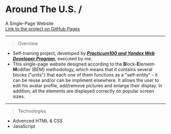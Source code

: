 # Around The U.S. /
A Single-Page Website  
[Link to the project on GitHub Pages](https://idoslivko.github.io/web_project_4/)

---   

> Overview
* Self-training project, developed by _**[Practicum100 and Yandex Web Developer Program](https://practicum.yandex.com/)**_, executed by me.  
* This single-page website designed according to the **B**lock-**E**lement-**M**odifier (BEM) methodology, which means that it contains several blocks ("units") that each one of them functions as a "self-entity" - it can be reuse and/or can be impliment elsewhere.
It allows the user to edit his avatar profile, add/remove pictures and enlarge their display.
In addition, all the elements are displayed correctly on popular screen sizes.  

---
> Technologies
* Advenced HTML & CSS
* JavaScript